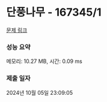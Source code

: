# 단풍나무 - 167345/1 

[문제 링크](https://level.goorm.io/exam/167345/%EB%8B%A8%ED%92%8D%EB%82%98%EB%AC%B4/quiz/1) 

### 성능 요약

메모리: 10.27 MB, 시간: 0.09 ms

### 제출 일자

2024년 10월 05일 23:09:05

